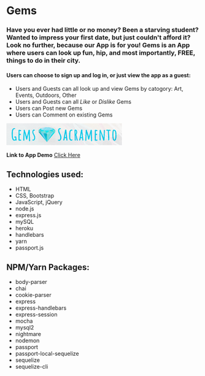 # Gems

### Have you ever had little or no money? Been a starving student? Wanted to impress your first date, but just couldn't afford it? Look no further, because our App is for you! Gems is an App where users can look up fun, hip, and most importantly, FREE, things to do in their city. 
#### Users can choose to sign up and log in, or just view the app as a guest:
* Users and Guests can all look up and view Gems by catogory: Art, Events, Outdoors, Other
* Users and Guests can all *Like* or *Dislike* Gems 
* Users can Post new Gems 
* Users can Comment on existing Gems

![Gem Logo](/public/assets/images/gemSac.png) 

**Link to App Demo** 
[Click Here](https://salty-dusk-63222.herokuapp.com/gems/all)

## Technologies used: 
* HTML
* CSS, Bootstrap
* JavaScript, jQuery
* node.js
* express.js
* mySQL
* heroku 
* handlebars 
* yarn 
* passport.js 

## NPM/Yarn Packages: 
* body-parser
* chai
* cookie-parser
* express
* express-handlebars 
* express-session
* mocha
* mysql2
* nightmare
* nodemon
* passport 
* passport-local-sequelize
* sequelize
* sequelize-cli
